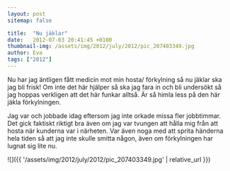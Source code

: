 ```yaml
---
layout: post
sitemap: false

title:  "Nu jäklar"
date:   2012-07-03 20:41:45 +0100
thumbnail-img: /assets/img/2012/july/2012/pic_207403349.jpg
author: Eva
tags: ["2012"]
---
```


Nu har jag äntligen fått medicin mot min hosta/ förkylning så nu jäklar ska jag bli frisk! Om inte det här hjälper så ska jag fara in och bli undersökt så jag hoppas verkligen att det här funkar alltså. Är så himla less på den här jäkla förkylningen. 

Jag var och jobbade idag eftersom jag inte orkade missa fler jobbtimmar. Det gick faktiskt riktigt bra även om jag var tvungen att hålla mig från att hosta när kunderna var i närheten. Var även noga med att sprita händerna hela tiden så att jag inte skulle smitta någon, även om förkylningen har lugnat sig lite nu.

![]({{ '/assets/img/2012/july/2012/pic_207403349.jpg'  | relative_url }})

